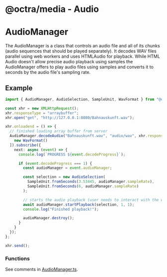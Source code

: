 # @octra/media - Audio

# AudioManager

The AudioManager is a class that controls an audio file and all of its chunks (audio sequences that should be played separately). It decodes WAV files parallel using web workers and uses HTMLAudio for playback. While HTML Audio doesn't allow precise audio playback using samples the AudioManager offers to play audio files using samples and converts it to seconds by the audio file's sampling rate.

## Example

```Typescript
import { AudioManager, AudioSelection, SampleUnit, WavFormat } from "@octra/media";

const xhr = new XMLHttpRequest();
xhr.responseType = "arraybuffer";
xhr.open("get", "http://127.0.0.1:8080/Bahnauskunft.wav");

xhr.onloadend = () => {
  // finished loading array buffer from server
  AudioManager.decodeAudio("Bahnauskunft.wav", "audio/wav", xhr.response, [
    new WavFormat()
  ]).subscribe({
    next: async (event) => {
      console.log(`PROGRESS ${event.decodeProgress}`);

      if (event.decodeProgress === 1) {
        const audioManager = event.audioManager;

        const selection = new AudioSelection(
          SampleUnit.fromSeconds(3.53445, audioManager.sampleRate),
          SampleUnit.fromSeconds(6, audioManager.sampleRate)
        );

        // starts the audio playback (user needs to interact with the website before)
        await audioManager.startPlayback(selection, 1, 1);
        console.log("Finished playback!");

        audioManager.destroy();
      }
    }
  });
};

xhr.send();
```

### Functions

See comments in [AudioManager.ts](audio-manager.ts).
